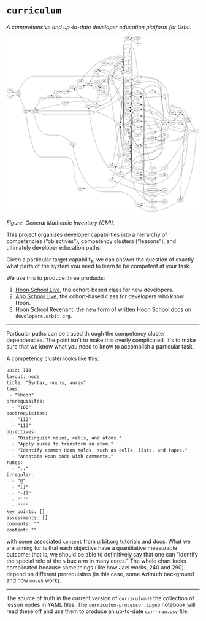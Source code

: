 #   `curriculum`

_A comprehensive and up-to-date developer education platform for Urbit._

![](./curr.png)

_Figure.  General Mathemic Inventory (GMI)._

This project organizes developer capabilities into a hierarchy of competencies (“objectives”), competency clusters (“lessons”), and ultimately developer education paths.

Given a particular target capability, we can answer the question of exactly what parts of the system you need to learn to be competent at your task.

We use this to produce three products:

1.  [Hoon School Live](./hoon-school-live--2022.2.md), the cohort-based class for new developers.
2.  [App School Live](./app-school-live--2022.6.md), the cohort-based class for developers who know Hoon.
3.  Hoon School Revenant, the new form of written Hoon School docs on `developers.urbit.org`.

---

Particular paths can be traced through the competency cluster dependencies.  The point isn't to make this overly complicated, it's to make sure that we know what you need to know to accomplish a particular task.

A competency cluster looks like this:

```
uuid: 110
layout: node
title: "Syntax, nouns, auras"
tags:
 - "%hoon"
prerequisites:
  - "100"
postrequisites:
  - "112"
  - "113"
objectives:
  - "Distinguish nouns, cells, and atoms."
  - "Apply auras to transform an atom."
  - "Identify common Hoon molds, such as cells, lists, and tapes."
  - "Annotate Hoon code with comments."
runes:
  - "::"
irregular:
  - "@"
  - "[]"
  - "~[]"
  - "''"
  - """"
key_points: []
assessments: []
comments: ""
content: ""
```

with some associated `content` from [urbit.org](https://urbit.org/docs) tutorials and docs.  What we are aiming for is that each objective have a quantitative measurable outcome; that is, we should be able to definitively say that one can “identify the special role of the `$` buc arm in many cores.”  The whole chart looks complicated because some things (like how Jael works, 240 and 290) depend on different prerequisites (in this case, some Azimuth background and how `move`s work).

---

The source of truth in the current version of `curriculum` is the collection of lesson nodes in YAML files.  The `curriculum-processor.ipynb` notebook will read these off and use them to produce an up-to-date `curr-raw.csv` file.
